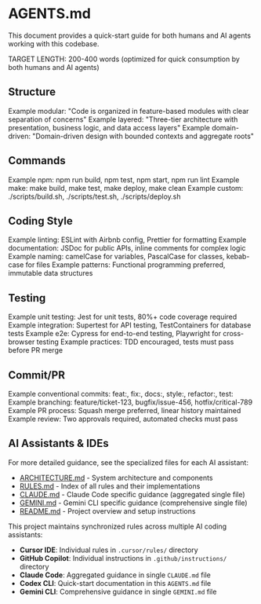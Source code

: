 # AGENTS.md

This document provides a quick-start guide for both humans and AI agents working with this codebase.

TARGET LENGTH: 200-400 words (optimized for quick consumption by both humans and AI agents)

## Structure
<!-- 🔧 BEGIN REPLACE Describe your actual project structure in 2-3 sentences -->
Example modular: "Code is organized in feature-based modules with clear separation of concerns"
Example layered: "Three-tier architecture with presentation, business logic, and data access layers"
Example domain-driven: "Domain-driven design with bounded contexts and aggregate roots"
<!-- 🔧 REPLACE END -->

## Commands
<!-- 🔧 BEGIN REPLACE List your actual project commands - keep concise, only essential commands -->
Example npm: npm run build, npm test, npm start, npm run lint
Example make: make build, make test, make deploy, make clean
Example custom: ./scripts/build.sh, ./scripts/test.sh, ./scripts/deploy.sh
<!-- 🔧 REPLACE END -->

## Coding Style
<!-- 🔧 BEGIN REPLACE List your actual coding standards -->
Example linting: ESLint with Airbnb config, Prettier for formatting
Example documentation: JSDoc for public APIs, inline comments for complex logic
Example naming: camelCase for variables, PascalCase for classes, kebab-case for files
Example patterns: Functional programming preferred, immutable data structures
<!-- 🔧 REPLACE END -->

## Testing
<!-- 🔧 BEGIN REPLACE Describe your testing approach -->
Example unit testing: Jest for unit tests, 80%+ code coverage required
Example integration: Supertest for API testing, TestContainers for database tests
Example e2e: Cypress for end-to-end testing, Playwright for cross-browser testing
Example practices: TDD encouraged, tests must pass before PR merge
<!-- 🔧 REPLACE END -->

## Commit/PR
<!-- 🔧 BEGIN REPLACE Document your actual Git workflow -->
Example conventional commits: feat:, fix:, docs:, style:, refactor:, test:
Example branching: feature/ticket-123, bugfix/issue-456, hotfix/critical-789
Example PR process: Squash merge preferred, linear history maintained
Example review: Two approvals required, automated checks must pass
<!-- 🔧 REPLACE END -->

## AI Assistants & IDEs
For more detailed guidance, see the specialized files for each AI assistant:
- [ARCHITECTURE.md](ARCHITECTURE.md) - System architecture and components
- [RULES.md](RULES.md) - Index of all rules and their implementations
- [CLAUDE.md](CLAUDE.md) - Claude Code specific guidance (aggregated single file)
- [GEMINI.md](GEMINI.md) - Gemini CLI specific guidance (comprehensive single file)
- [README.md](README.md) - Project overview and setup instructions

<!-- Additional AI assistant integration notes -->
 This project maintains synchronized rules across multiple AI coding assistants:
 - **Cursor IDE**: Individual rules in `.cursor/rules/` directory
 - **GitHub Copilot**: Individual instructions in `.github/instructions/` directory
 - **Claude Code**: Aggregated guidance in single `CLAUDE.md` file
 - **Codex CLI**: Quick-start documentation in this `AGENTS.md` file
 - **Gemini CLI**: Comprehensive guidance in single `GEMINI.md` file
